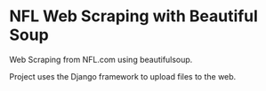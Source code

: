 # NFL Web Scraping with Beautiful Soup

Web Scraping from NFL.com using beautifulsoup.

Project uses the Django framework to upload files to the web. 
